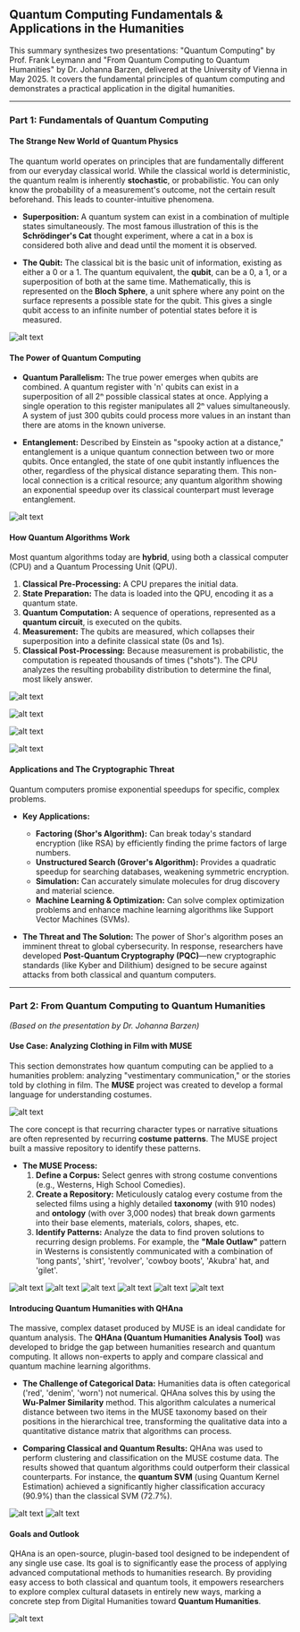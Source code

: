 
## Quantum Computing Fundamentals & Applications in the Humanities

This summary synthesizes two presentations: "Quantum Computing" by Prof. Frank Leymann and "From Quantum Computing to Quantum Humanities" by Dr. Johanna Barzen, delivered at the University of Vienna in May 2025. It covers the fundamental principles of quantum computing and demonstrates a practical application in the digital humanities.

---

### **Part 1: Fundamentals of Quantum Computing**

#### **The Strange New World of Quantum Physics**

The quantum world operates on principles that are fundamentally different from our everyday classical world. While the classical world is deterministic, the quantum realm is inherently **stochastic**, or probabilistic. You can only know the probability of a measurement's outcome, not the certain result beforehand. This leads to counter-intuitive phenomena.

* **Superposition:** A quantum system can exist in a combination of multiple states simultaneously. The most famous illustration of this is the **Schrödinger's Cat** thought experiment, where a cat in a box is considered both alive and dead until the moment it is observed.

* **The Qubit:** The classical bit is the basic unit of information, existing as either a 0 or a 1. The quantum equivalent, the **qubit**, can be a 0, a 1, or a superposition of both at the same time. Mathematically, this is represented on the **Bloch Sphere**, a unit sphere where any point on the surface represents a possible state for the qubit. This gives a single qubit access to an infinite number of potential states before it is measured.


![alt text](image.png)

#### **The Power of Quantum Computing**

* **Quantum Parallelism:** The true power emerges when qubits are combined. A quantum register with 'n' qubits can exist in a superposition of all 2ⁿ possible classical states at once. Applying a single operation to this register manipulates all 2ⁿ values simultaneously. A system of just 300 qubits could process more values in an instant than there are atoms in the known universe.

* **Entanglement:** Described by Einstein as "spooky action at a distance," entanglement is a unique quantum connection between two or more qubits. Once entangled, the state of one qubit instantly influences the other, regardless of the physical distance separating them. This non-local connection is a critical resource; any quantum algorithm showing an exponential speedup over its classical counterpart must leverage entanglement.

![alt text](image-1.png)

#### **How Quantum Algorithms Work**

Most quantum algorithms today are **hybrid**, using both a classical computer (CPU) and a Quantum Processing Unit (QPU).

1.  **Classical Pre-Processing:** A CPU prepares the initial data.
2.  **State Preparation:** The data is loaded into the QPU, encoding it as a quantum state.
3.  **Quantum Computation:** A sequence of operations, represented as a **quantum circuit**, is executed on the qubits.
4.  **Measurement:** The qubits are measured, which collapses their superposition into a definite classical state (0s and 1s).
5.  **Classical Post-Processing:** Because measurement is probabilistic, the computation is repeated thousands of times ("shots"). The CPU analyzes the resulting probability distribution to determine the final, most likely answer.


![alt text](image-3.png)

![alt text](image-4.png)

![alt text](image-2.png)

![alt text](image-5.png)
#### **Applications and The Cryptographic Threat**

Quantum computers promise exponential speedups for specific, complex problems.

* **Key Applications:**
    * **Factoring (Shor's Algorithm):** Can break today's standard encryption (like RSA) by efficiently finding the prime factors of large numbers.
    * **Unstructured Search (Grover's Algorithm):** Provides a quadratic speedup for searching databases, weakening symmetric encryption.
    * **Simulation:** Can accurately simulate molecules for drug discovery and material science.
    * **Machine Learning & Optimization:** Can solve complex optimization problems and enhance machine learning algorithms like Support Vector Machines (SVMs).

* **The Threat and The Solution:** The power of Shor's algorithm poses an imminent threat to global cybersecurity. In response, researchers have developed **Post-Quantum Cryptography (PQC)**—new cryptographic standards (like Kyber and Dilithium) designed to be secure against attacks from both classical and quantum computers.

---

### **Part 2: From Quantum Computing to Quantum Humanities**
*(Based on the presentation by Dr. Johanna Barzen)*

#### **Use Case: Analyzing Clothing in Film with MUSE**

This section demonstrates how quantum computing can be applied to a humanities problem: analyzing "vestimentary communication," or the stories told by clothing in film. The **MUSE** project was created to develop a formal language for understanding costumes.

![alt text](image-6.png)

The core concept is that recurring character types or narrative situations are often represented by recurring **costume patterns**. The MUSE project built a massive repository to identify these patterns.

* **The MUSE Process:**
    1.  **Define a Corpus:** Select genres with strong costume conventions (e.g., Westerns, High School Comedies).
    2.  **Create a Repository:** Meticulously catalog every costume from the selected films using a highly detailed **taxonomy** (with 910 nodes) and **ontology** (with over 3,000 nodes) that break down garments into their base elements, materials, colors, shapes, etc.
    3.  **Identify Patterns:** Analyze the data to find proven solutions to recurring design problems. For example, the **"Male Outlaw"** pattern in Westerns is consistently communicated with a combination of 'long pants', 'shirt', 'revolver', 'cowboy boots', 'Akubra' hat, and 'gilet'.


![alt text](image-7.png)
![alt text](image-12.png)
![alt text](image-11.png)
![alt text](image-10.png)
![alt text](image-9.png)
![alt text](image-8.png)


#### **Introducing Quantum Humanities with QHAna**

The massive, complex dataset produced by MUSE is an ideal candidate for quantum analysis. The **QHAna (Quantum Humanities Analysis Tool)** was developed to bridge the gap between humanities research and quantum computing. It allows non-experts to apply and compare classical and quantum machine learning algorithms.

* **The Challenge of Categorical Data:** Humanities data is often categorical ('red', 'denim', 'worn') not numerical. QHAna solves this by using the **Wu-Palmer Similarity** method. This algorithm calculates a numerical distance between two items in the MUSE taxonomy based on their positions in the hierarchical tree, transforming the qualitative data into a quantitative distance matrix that algorithms can process.

* **Comparing Classical and Quantum Results:** QHAna was used to perform clustering and classification on the MUSE costume data. The results showed that quantum algorithms could outperform their classical counterparts. For instance, the **quantum SVM** (using Quantum Kernel Estimation) achieved a significantly higher classification accuracy (90.9%) than the classical SVM (72.7%).

![alt text](image-13.png)
![alt text](image-14.png)

#### **Goals and Outlook**

QHAna is an open-source, plugin-based tool designed to be independent of any single use case. Its goal is to significantly ease the process of applying advanced computational methods to humanities research. By providing easy access to both classical and quantum tools, it empowers researchers to explore complex cultural datasets in entirely new ways, marking a concrete step from Digital Humanities toward **Quantum Humanities**.

![alt text](image-15.png)